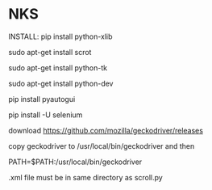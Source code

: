 # NKS
INSTALL:
  pip install python-xlib

  sudo apt-get install scrot

  sudo apt-get install python-tk

  sudo apt-get install python-dev

  pip install pyautogui

  pip install -U selenium

  download https://github.com/mozilla/geckodriver/releases
  
  copy geckodriver to /usr/local/bin/geckodriver and then 
  
  PATH=$PATH:/usr/local/bin/geckodriver

.xml file must be in same directory as scroll.py
